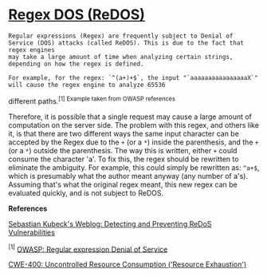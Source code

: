 # [Regex DOS (ReDOS)](http://find-sec-bugs.github.io/bugs.htm#REDOS)

    Regular expressions (Regex) are frequently subject to Denial of Service (DOS) attacks (called ReDOS). This is due to the fact that regex engines
    may take a large amount of time when analyzing certain strings, depending on how the regex is defined.

    For example, for the regex: `^(a+)+$`, the input "`aaaaaaaaaaaaaaaaX`" will cause the regex engine to analyze 65536
different paths.<sup>[1] Example taken from OWASP references</sup>

Therefore, it is possible that a single request may cause a large amount of computation on the server side. 
The problem with this regex, and others like it, is that there are two different ways the same input character can be accepted by the 
Regex due to the `+` (or a `*`) inside the parenthesis, and the `+` (or a `*`) outside the parenthesis. The way this is written, either `+` could
consume the character 'a'. To fix this, the regex should be rewritten to eliminate the ambiguity. For example, this could simply be 
rewritten as: `^a+$`, which is presumably what the author meant anyway (any number of a's). Assuming that's what the original
regex meant, this new regex can be evaluated quickly, and is not subject to ReDOS.

**References**  

[Sebastian Kubeck's Weblog: Detecting and Preventing ReDoS Vulnerabilities](http://www.jroller.com/sebastianKuebeck/entry/detecting_and_preventing_redos_vulnerabilities)  

<sup>[1]</sup> [OWASP: Regular expression Denial of Service](https://www.owasp.org/index.php/Regular_expression_Denial_of_Service_-_ReDoS)  

[CWE-400: Uncontrolled Resource Consumption ('Resource Exhaustion')](http://cwe.mitre.org/data/definitions/400.html)
